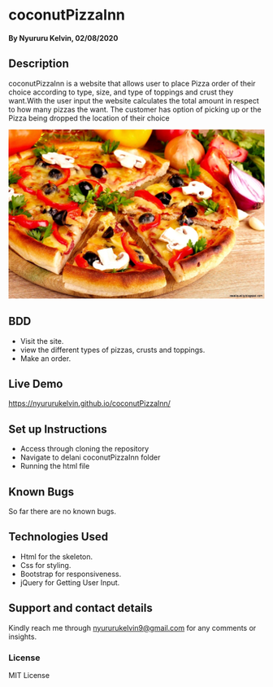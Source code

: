 # coconutPizzaInn
#### By Nyururu Kelvin, 02/08/2020

## Description
coconutPizzaInn is a website that allows user to place Pizza order of their choice according to type, size, and type of toppings and crust they want.With the user input the website calculates the total amount in respect to how many pizzas the want. The customer has option of picking up or the Pizza being dropped the location of their choice 

![picture](images/dominos-pizza.jpg)

## BDD
* Visit the site.
* view the different types of pizzas, crusts and toppings.
* Make an order.

## Live Demo
https://nyururukelvin.github.io/coconutPizzaInn/

## Set up Instructions
* Access through cloning the repository
* Navigate to delani coconutPizzaInn folder 
* Running the html file

## Known Bugs
So far there are no known bugs.

## Technologies Used
* Html for the skeleton.
* Css for styling.
* Bootstrap for responsiveness.
* jQuery for Getting User Input.

## Support and contact details
Kindly reach me through nyururukelvin9@gmail.com for any comments or insights.

### License

MIT License
